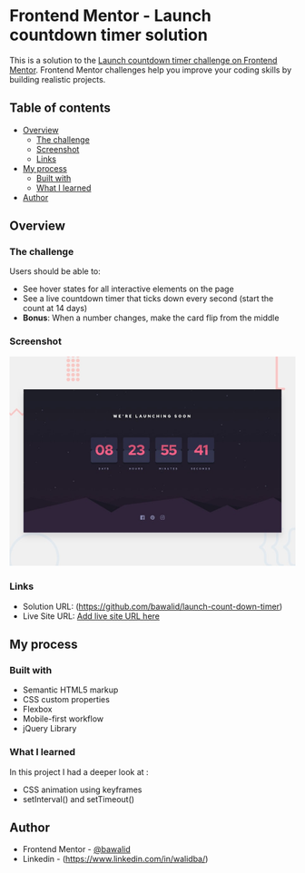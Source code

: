 # Frontend Mentor - Launch countdown timer solution

This is a solution to the [Launch countdown timer challenge on Frontend Mentor](https://www.frontendmentor.io/challenges/launch-countdown-timer-N0XkGfyz-). Frontend Mentor challenges help you improve your coding skills by building realistic projects.

## Table of contents

- [Overview](#overview)
  - [The challenge](#the-challenge)
  - [Screenshot](#screenshot)
  - [Links](#links)
- [My process](#my-process)
  - [Built with](#built-with)
  - [What I learned](#what-i-learned)
- [Author](#author)

## Overview

### The challenge

Users should be able to:

- See hover states for all interactive elements on the page
- See a live countdown timer that ticks down every second (start the count at 14 days)
- **Bonus**: When a number changes, make the card flip from the middle

### Screenshot

![Design preview for the Launch countdown timer coding challenge](./design/desktop-preview.jpg)

### Links

- Solution URL: (https://github.com/bawalid/launch-count-down-timer)
- Live Site URL: [Add live site URL here](https://your-live-site-url.com)

## My process

### Built with

- Semantic HTML5 markup
- CSS custom properties
- Flexbox
- Mobile-first workflow
- jQuery Library

### What I learned

In this project I had a deeper look at :

- CSS animation using keyframes
- setInterval() and setTimeout()

## Author

- Frontend Mentor - [@bawalid](https://www.frontendmentor.io/profile/bawalid)
- Linkedin - (https://www.linkedin.com/in/walidba/)
